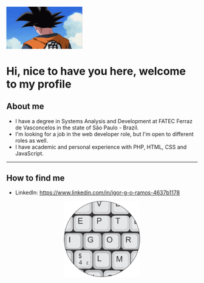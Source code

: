 
<img src="images/GokuHey.gif" alt="Hey, it's me Goku (gif)" width="200px"></img>
# Hi, nice to have you here, welcome to my profile

<!--
**ig-oramos/ig-oramos** is a ✨ _special_ ✨ repository because its `README.md` (this file) appears on your GitHub profile.

Here are some ideas to get you started:

- 🔭 I’m currently working on ...
- 🌱 I’m currently learning ...
- 👯 I’m looking to collaborate on ...
- 🤔 I’m looking for help with ...
- 💬 Ask me about ...
- 📫 How to reach me: ...
- 😄 Pronouns: ...
- ⚡ Fun fact: ...
-->
## About me
- I have a degree in Systems Analysis and Development at FATEC Ferraz de Vasconcelos in the state of São Paulo - Brazil.
- I'm looking for a job in the web developer role, but I'm open to different roles as well.
- I have academic and personal experience with PHP, HTML, CSS and JavaScript.

---

## How to find me
- LinkedIn: https://www.linkedin.com/in/igor-g-o-ramos-4637b1178
<div align="center">
  <a href="https://www.linkedin.com/in/igor-g-o-ramos-4637b1178">
    <img src="images/icon-ini.png" alt="My logo" width="200">
  </a>
</div>
